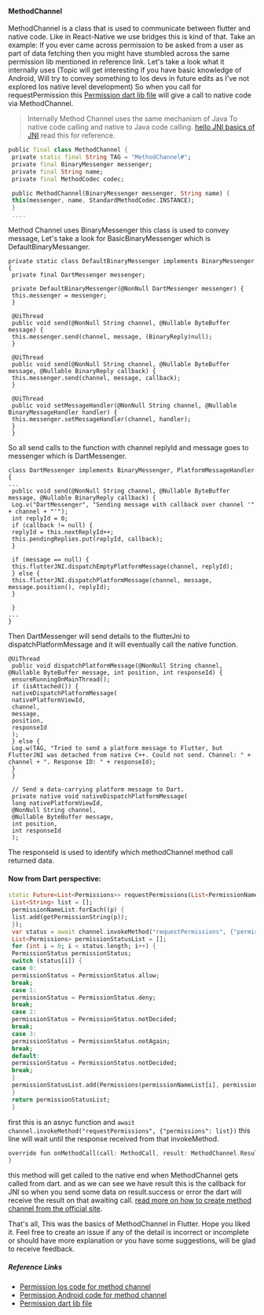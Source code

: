 #### MethodChannel
MethodChannel is a class that is used to communicate between flutter and native code. Like in React-Native we use bridges this is kind of that.
Take an example:
If you ever came across permission to be asked from a user as part of data fetching then you might have stumbled across the same permission lib mentioned in reference link.
Let's take a look what it internally uses (Topic will get interesting if you have basic knowledge of Android, Will try to convey something to Ios devs in future edits as I've not explored Ios native level development)
So when you call for requestPermission this [Permission dart lib file] will give a call to native code via MethodChannel.
>Internally Method Channel uses the same mechanism of Java To native code calling and native to Java code calling. [hello JNI basics of JNI] read this for reference.
```Dart
public final class MethodChannel {
 private static final String TAG = "MethodChannel#";
 private final BinaryMessenger messenger;
 private final String name;
 private final MethodCodec codec;

 public MethodChannel(BinaryMessenger messenger, String name) {
 this(messenger, name, StandardMethodCodec.INSTANCE);
 }
 ....
```
Method Channel uses BinaryMessenger this class is used to convey message, Let's take a look for BasicBinaryMessenger which is DefaultBinaryMessanger.
```
private static class DefaultBinaryMessenger implements BinaryMessenger {
 private final DartMessenger messenger;

 private DefaultBinaryMessenger(@NonNull DartMessenger messenger) {
 this.messenger = messenger;
 }

 @UiThread
 public void send(@NonNull String channel, @Nullable ByteBuffer message) {
 this.messenger.send(channel, message, (BinaryReply)null);
 }

 @UiThread
 public void send(@NonNull String channel, @Nullable ByteBuffer message, @Nullable BinaryReply callback) {
 this.messenger.send(channel, message, callback);
 }

 @UiThread
 public void setMessageHandler(@NonNull String channel, @Nullable BinaryMessageHandler handler) {
 this.messenger.setMessageHandler(channel, handler);
 }
 }
```
So all send calls to the function with channel replyId and message goes to messenger which is DartMessenger.
```
class DartMessenger implements BinaryMessenger, PlatformMessageHandler {
...
 public void send(@NonNull String channel, @Nullable ByteBuffer message, @Nullable BinaryReply callback) {
 Log.v("DartMessenger", "Sending message with callback over channel '" + channel + "'");
 int replyId = 0;
 if (callback != null) {
 replyId = this.nextReplyId++;
 this.pendingReplies.put(replyId, callback);
 }

 if (message == null) {
 this.flutterJNI.dispatchEmptyPlatformMessage(channel, replyId);
 } else {
 this.flutterJNI.dispatchPlatformMessage(channel, message, message.position(), replyId);
 }

 }
...
}
```
Then DartMessenger will send details to the flutterJni to dispatchPlatformMessage and it will eventually call the native function.
```
@UiThread
 public void dispatchPlatformMessage(@NonNull String channel, @Nullable ByteBuffer message, int position, int responseId) {
 ensureRunningOnMainThread();
 if (isAttached()) {
 nativeDispatchPlatformMessage(
 nativePlatformViewId,
 channel,
 message,
 position,
 responseId
 );
 } else {
 Log.w(TAG, "Tried to send a platform message to Flutter, but FlutterJNI was detached from native C++. Could not send. Channel: " + channel + ". Response ID: " + responseId);
 }
 }

 // Send a data-carrying platform message to Dart.
 private native void nativeDispatchPlatformMessage(
 long nativePlatformViewId,
 @NonNull String channel,
 @Nullable ByteBuffer message,
 int position,
 int responseId
 );
```
The responseId is used to identify which methodChannel method call returned data.

#### Now from Dart perspective:
```Dart
static Future<List<Permissions>> requestPermissions(List<PermissionName> permissionNameList) async {
 List<String> list = [];
 permissionNameList.forEach((p) {
 list.add(getPermissionString(p));
 });
 var status = await channel.invokeMethod("requestPermissions", {"permissions": list});
 List<Permissions> permissionStatusList = [];
 for (int i = 0; i < status.length; i++) {
 PermissionStatus permissionStatus;
 switch (status[i]) {
 case 0:
 permissionStatus = PermissionStatus.allow;
 break;
 case 1:
 permissionStatus = PermissionStatus.deny;
 break;
 case 2:
 permissionStatus = PermissionStatus.notDecided;
 break;
 case 3:
 permissionStatus = PermissionStatus.notAgain;
 break;
 default:
 permissionStatus = PermissionStatus.notDecided;
 break;
 }
 permissionStatusList.add(Permissions(permissionNameList[i], permissionStatus));
 }
 return permissionStatusList;
 }
```
first this is an asnyc function and ```await channel.invokeMethod("requestPermissions", {"permissions": list})``` this line will wait until the response received from that invokeMethod. 
```Dart
override fun onMethodCall(call: MethodCall, result: MethodChannel.Result) {
}
```
this method will get called to the native end when MethodChannel gets called from dart. and as we can see we have result this is the callback for JNI so when you send some data on result.success or error the dart will receive the result on that awaiting call.
[read more on how to create method channel from the official site].

That's all, This was the basics of MethodChannel in Flutter. Hope you liked it. Feel free to create an issue if any of the detail is incorrect or incomplete or should have more explanation or you have some suggestions, will be glad to receive feedback.

##### Reference Links
- [Permission Ios code for method channel]
- [Permission Android code for method channel]
- [Permission dart lib file]

[FlutterView file]:<https://github.com/flutter/engine/blob/master/shell/platform/android/io/flutter/view/FlutterView.java>
[MethodChannel]:<./method_channel.md>
[Permission Android code for method channel]:<https://github.com/once10301/permission/blob/master/android/src/main/java/com/ly/permission/PermissionPlugin.java>
[Permission Ios code for method channel]:<https://github.com/once10301/permission/blob/master/ios/Classes/PermissionPlugin.m>
[Permission dart lib file]:<https://github.com/once10301/permission/blob/master/lib/permission.dart>
[hello JNI basics of JNI]:<https://developer.android.com/ndk/samples/sample_hellojni>
[read more on how to create method channel from the official site]:<https://flutter.dev/docs/development/platform-integration/platform-channels>